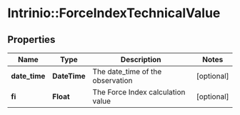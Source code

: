 # Intrinio::ForceIndexTechnicalValue

## Properties
Name | Type | Description | Notes
------------ | ------------- | ------------- | -------------
**date_time** | **DateTime** | The date_time of the observation | [optional] 
**fi** | **Float** | The Force Index calculation value | [optional] 



